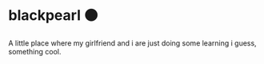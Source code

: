 # blackpearl ⚫️
A little place where my girlfriend and i are just doing some learning i guess, something cool.
